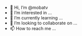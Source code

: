 - 👋 Hi, I’m @mobatv
- 👀 I’m interested in ...
- 🌱 I’m currently learning ...
- 💞️ I’m looking to collaborate on ...
- 📫 How to reach me ...

<!---
mobatv/mobatv is a ✨ special ✨ repository because its `README.md` (this file) appears on your GitHub profile.
You can click the Preview link to take a look at your changes.
--->
